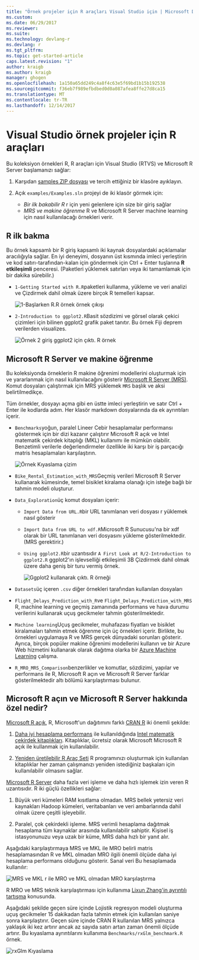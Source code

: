 ```yaml
---
title: "Örnek projeler için R araçları Visual Studio için | Microsoft Docs"
ms.custom: 
ms.date: 06/29/2017
ms.reviewer: 
ms.suite: 
ms.technology: devlang-r
ms.devlang: r
ms.tgt_pltfrm: 
ms.topic: get-started-article
caps.latest.revision: "1"
author: kraigb
ms.author: kraigb
manager: ghogen
ms.openlocfilehash: 1a150a65dd249c4a8f4c63e5f69bd1b15b192538
ms.sourcegitcommit: f36eb7f989efbdbed0d0a087afea8ffe27d8ca15
ms.translationtype: MT
ms.contentlocale: tr-TR
ms.lasthandoff: 12/14/2017
---
```

# <a name="r-tools-for-visual-studio-sample-projects"></a>Visual Studio örnek projeler için R araçları

Bu koleksiyon örnekleri R, R araçları için Visual Studio (RTVS) ve Microsoft R Server başlamanızı sağlar:

1. Karşıdan [samples ZIP dosyası](https://github.com/Microsoft/RTVS-docs/archive/master.zip) ve tercih ettiğiniz bir klasöre ayıklayın.
1. Açık `examples/Examples.sln` projeyi de iki klasör görmek için:

    - *Bir ilk bakabilir R* r için yeni gelenlere için size bir giriş sağlar
    - *MRS ve makine öğrenme* R ve Microsoft R Server machine learning için nasıl kullanılacağı örnekleri verir.

## <a name="a-first-look-at-r"></a>R ilk bakma

Bu örnek kapsamlı bir R giriş kapsamlı iki kaynak dosyalardaki açıklamalar aracılığıyla sağlar. En iyi deneyimi, dosyanın üst kısmında imleci yerleştirin ve kod satırı-tarafından-kalan için göndermek için Ctrl + Enter tuşlarına **R etkileşimli** penceresi. (Paketleri yüklemek satırları veya iki tamamlamak için bir dakika sürebilir.)

- `1-Getting Started with R.R`paketleri kullanma, yükleme ve veri analizi ve Çizdirmek dahil olmak üzere birçok R temelleri kapsar.

    ![1-Başlarken R.R örnek örnek çıkışı](media/samples-getting-started-output.png)

- `2-Introduction to ggplot2.R`Basit sözdizimi ve görsel olarak çekici çizimleri için bilinen ggplot2 grafik paket tanıtır. Bu örnek Fiji deprem verilerden visualizes.

    ![Örnek 2 giriş ggplot2 için çıktı. R örnek](media/samples-ggplot-output.png)

## <a name="microsoft-r-server-and-machine-learning"></a>Microsoft R Server ve makine öğrenme

Bu koleksiyonda örneklerin R makine öğrenimi modellerini oluşturmak için ve yararlanmak için nasıl kullanılacağını gösterir [Microsoft R Server (MRS)](http://aka.ms/rtvs-msft-r). Komut dosyaları çalıştırmak için MRS yüklemek `MRS` başlık ve aksi belirtilmedikçe.

Tüm örnekler, dosyayı açma gibi en üstte imleci yerleştirin ve satır Ctrl + Enter ile kodlarda adım. Her klasör markdown dosyalarında da ek ayrıntıları içerir.

- `Benchmarks`yoğun, paralel Lineer Cebir hesaplamalar performansı göstermek için bir dizi kazanır çalıştırır Microsoft R açık ve Intel matematik çekirdek kitaplığı (MKL) kullanımı ile mümkün olabilir. Benzetimli verilerle değerlendirmeler özellikle iki karşı bir iş parçacığı matris hesaplamaları karşılaştırın.

    ![Örnek Kıyaslama çizim](media/samples-mro-benchmark-plot.png)

- `Bike_Rental_Estimation_with_MRS`Geçmiş verileri Microsoft R Server kullanarak kümesinde, temel bisiklet kiralama olanağı için isteğe bağlı bir tahmin modeli oluşturur. 

- `Data_Exploration`üç komut dosyaları içerir:

  - `Import Data from URL.R`bir URL tanımlanan veri dosyası r yüklemek nasıl gösterir
  - `Import Data from URL to xdf.R`Microsoft R Sunucusu'na bir xdf olarak bir URL tanımlanan veri dosyasını yükleme gösterilmektedir. (MRS gerektirir.)
  - `Using ggplot2.R`bir uzantısıdır `A First Look at R/2-Introduction to ggplot2.R` ggplot2'ın işlevselliği etkileşimli 3B Çizdirmek dahil olmak üzere daha geniş bir turu vermiş örnek.

      ![Ggplot2 kullanarak çıktı. R örneği](media/samples-3d-interactive.png)

- `Datasets`üç içeren `.csv` diğer örnekleri tarafından kullanılan dosyaları
- `Flight_Delays_Prediction_with_R`ve `Flight_Delays_Prediction_with_MRS` R, machine learning ve geçmiş zamanında performans ve hava durumu verilerini kullanarak uçuş gecikmeler tahmin gösterilmektedir. 
- `Machine learning`Uçuş gecikmeler, muhafazası fiyatları ve bisiklet kiralamaları tahmin etmek öğrenme için üç örnekleri içerir. Birlikte, bu örnekleri uygulamaya R ve MRS gerçek dünyadaki sorunları gösterir. Ayrıca, birçok popüler makine öğrenimi modellerini kullanın ve bir Azure Web hizmetini kullanarak olarak dağıtma olarka bir [Azure Machine Learning](https://azure.microsoft.com/services/machine-learning/) çalışma.

- `R_MRO_MRS_Comparison`benzerlikler ve komutlar, sözdizimi, yapılar ve performans ile R, Microsoft R açın ve Microsoft R Server farklar gösterilmektedir altı bölümü karşılaştırması bulunur.

## <a name="whats-special-about-microsoft-r-open-and-microsoft-r-server"></a>Microsoft R açın ve Microsoft R Server hakkında özel nedir?

[Microsoft R açık](http://aka.ms/rtvs-r-open), R, Microsoft'un dağıtımını farklı [CRAN R](https://cran.r-project.org/) iki önemli şekilde:

1. [Daha iyi hesaplama performans](https://mran.revolutionanalytics.com/rro/#intelmkl1) ile kullanıldığında [Intel matematik çekirdek kitaplıkları](https://software.intel.com/intel-mkl). Kitaplıklar, ücretsiz olarak Microsoft Microsoft R açık ile kullanmak için kullanılabilir.

1. [Yeniden üretilebilir R Araç Seti](https://mran.revolutionanalytics.com/rro/#reproducibility) R programınızı oluşturmak için kullanılan kitaplıklar her zaman çalışmanızı yeniden istediğiniz başkaları için kullanılabilir olmasını sağlar.

[Microsoft R Server](http://aka.ms/rtvs-msft-r) daha fazla veri işleme ve daha hızlı işlemek izin veren R uzantısıdır. R iki güçlü özellikleri sağlar:

1. Büyük veri kümeleri RAM kısıtlama olmadan. MRS bellek yetersiz veri kaynakları Hadoop kümeleri, veritabanları ve veri ambarlarında dahil olmak üzere çeşitli işleyebilir.

1. Paralel, çok çekirdekli işleme. MRS verimli hesaplama dağıtmak hesaplama tüm kaynaklar arasında kullanılabilir sahiptir. Kişisel iş istasyonunuzu veya uzak bir küme, MRS daha hızlı bir yanıt alır.

Aşağıdaki karşılaştırmaya MRS ve MKL ile MRO belirli matris hesaplamasından R ve MKL olmadan MRO ilgili önemli ölçüde daha iyi hesaplama performans olduğunu gösterir. Sanal veri Bu hesaplamada kullanılır:

![MRS ve MKL r ile MRO ve MKL olmadan MRO karşılaştırma](media/samples-speed-comparison.png)

R MRO ve MRS teknik karşılaştırması için kullanıma [Lixun Zhang'in ayrıntılı tartışma](http://htmlpreview.github.io/?https://github.com/lixzhang/R-MRO-MRS/blob/master/Introduction_to_MRO_and_MRS.html) konusunda.

Aşağıdaki şekilde geçen süre içinde Lojistik regresyon modeli oluşturma uçuş gecikmeler 15 dakikadan fazla tahmin etmek için kullanılan saniye sonra karşılaştırır.  Geçen süre içinde CRAN R kullanılan MRS yalnızca yaklaşık iki kez artırır ancak az sayıda satırı artan zaman önemli ölçüde artırır. Bu kıyaslama ayrıntılarını kullanıma `Benchmarks/rxGlm_benchmark.R` örnek.

![rxGlm Kıyaslama](media/samples-rxGLM-benchmark.png)
